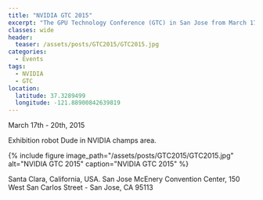 ```yaml
---
title: "NVIDIA GTC 2015"
excerpt: "The GPU Technology Conference (GTC) in San Jose from March 17th to 20th, 2015"
classes: wide
header:
  teaser: /assets/posts/GTC2015/GTC2015.jpg
categories:
  - Events
tags:
  - NVIDIA
  - GTC
location:
  latitude: 37.3289499
  longitude: -121.88900842639819
---
```


March 17th - 20th, 2015

Exhibition robot Dude in NVIDIA champs area.

{% include figure image_path="/assets/posts/GTC2015/GTC2015.jpg" alt="NVIDIA GTC 2015" caption="NVIDIA GTC 2015" %}

Santa Clara, California, USA. San Jose McEnery Convention Center, 150 West San Carlos Street - San Jose, CA 95113

